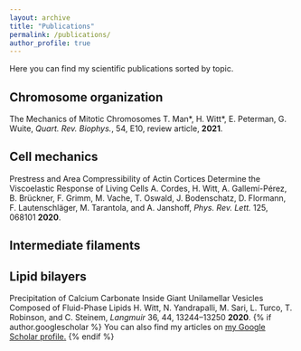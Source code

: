 ```yaml
---
layout: archive
title: "Publications"
permalink: /publications/
author_profile: true
---
```


Here you can find my scientific publications sorted by topic.

## Chromosome organization

The Mechanics of Mitotic Chromosomes
T. Man*, H. Witt*, E. Peterman, G. Wuite, *Quart. Rev. Biophys.*, 54, E10, review article, **2021**.

## Cell mechanics

Prestress and Area Compressibility of Actin Cortices Determine the Viscoelastic Response of Living Cells
A. Cordes, H. Witt, A. Gallemí-Pérez, B. Brückner, F. Grimm, M. Vache, T. Oswald, J. Bodenschatz, D. Flormann, F. Lautenschläger, M. Tarantola, and A. Janshoff, *Phys. Rev. Lett.* 125, 068101 **2020**.

## Intermediate filaments

## Lipid bilayers

Precipitation of Calcium Carbonate Inside Giant Unilamellar Vesicles Composed of Fluid-Phase Lipids
H. Witt, N. Yandrapalli, M. Sari, L. Turco, T. Robinson, and C. Steinem, *Langmuir* 36, 44, 13244–13250 **2020**.
{% if author.googlescholar %}
  You can also find my articles on <u><a href="{{author.googlescholar}}">my Google Scholar profile</a>.</u>
{% endif %}
